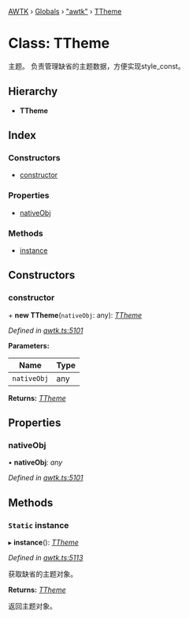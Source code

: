 [AWTK](../README.md) › [Globals](../globals.md) › ["awtk"](../modules/_awtk_.md) › [TTheme](_awtk_.ttheme.md)

# Class: TTheme

主题。 负责管理缺省的主题数据，方便实现style\_const。

## Hierarchy

* **TTheme**

## Index

### Constructors

* [constructor](_awtk_.ttheme.md#constructor)

### Properties

* [nativeObj](_awtk_.ttheme.md#nativeobj)

### Methods

* [instance](_awtk_.ttheme.md#static-instance)

## Constructors

###  constructor

\+ **new TTheme**(`nativeObj`: any): *[TTheme](_awtk_.ttheme.md)*

*Defined in [awtk.ts:5101](https://github.com/zlgopen/awtk-binding/blob/b368e0d/tools/code_gen/js/output/awtk.ts#L5101)*

**Parameters:**

Name | Type |
------ | ------ |
`nativeObj` | any |

**Returns:** *[TTheme](_awtk_.ttheme.md)*

## Properties

###  nativeObj

• **nativeObj**: *any*

*Defined in [awtk.ts:5101](https://github.com/zlgopen/awtk-binding/blob/b368e0d/tools/code_gen/js/output/awtk.ts#L5101)*

## Methods

### `Static` instance

▸ **instance**(): *[TTheme](_awtk_.ttheme.md)*

*Defined in [awtk.ts:5113](https://github.com/zlgopen/awtk-binding/blob/b368e0d/tools/code_gen/js/output/awtk.ts#L5113)*

获取缺省的主题对象。

**Returns:** *[TTheme](_awtk_.ttheme.md)*

返回主题对象。
